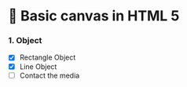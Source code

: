 # 🎨 Basic canvas in HTML 5

### 1. Object
- [x] Rectangle Object
- [x] Line Object
- [ ] Contact the media
